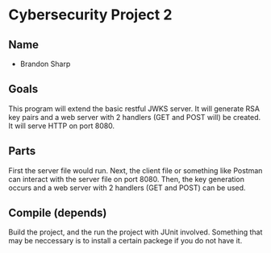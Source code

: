 # Cybersecurity Project 2
## Name
* Brandon Sharp
## Goals
This program will extend the basic restful JWKS server. It will generate RSA key pairs and a web server with 2 handlers (GET and POST will) be created. It will serve HTTP on port 8080.

## Parts
First the server file would run. Next, the client file or something like Postman can interact with the server file on port 8080. Then, the key generation occurs and a web server with 2 handlers (GET and POST) can be used.

## Compile (depends)
Build the project, and the run the project with JUnit involved. Something that may be neccessary is to install a certain packege if you do not have it.
